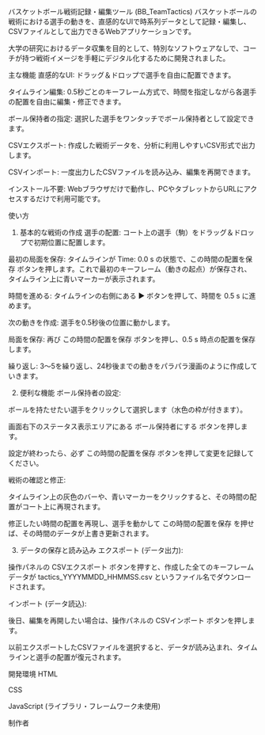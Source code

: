 バスケットボール戦術記録・編集ツール (BB_TeamTactics)
バスケットボールの戦術における選手の動きを、直感的なUIで時系列データとして記録・編集し、CSVファイルとして出力できるWebアプリケーションです。

大学の研究におけるデータ収集を目的として、特別なソフトウェアなしで、コーチが持つ戦術イメージを手軽にデジタル化するために開発されました。



主な機能
直感的なUI: ドラッグ＆ドロップで選手を自由に配置できます。

タイムライン編集: 0.5秒ごとのキーフレーム方式で、時間を指定しながら各選手の配置を自由に編集・修正できます。

ボール保持者の指定: 選択した選手をワンタッチでボール保持者として設定できます。

CSVエクスポート: 作成した戦術データを、分析に利用しやすいCSV形式で出力します。

CSVインポート: 一度出力したCSVファイルを読み込み、編集を再開できます。

インストール不要: Webブラウザだけで動作し、PCやタブレットからURLにアクセスするだけで利用可能です。

使い方
1. 基本的な戦術の作成
選手の配置: コート上の選手（駒）をドラッグ＆ドロップで初期位置に配置します。

最初の局面を保存: タイムラインが Time: 0.0 s の状態で、この時間の配置を保存 ボタンを押します。これで最初のキーフレーム（動きの起点）が保存され、タイムライン上に青いマーカーが表示されます。

時間を進める: タイムラインの右側にある ▶ ボタンを押して、時間を 0.5 s に進めます。

次の動きを作成: 選手を0.5秒後の位置に動かします。

局面を保存: 再び この時間の配置を保存 ボタンを押し、0.5 s 時点の配置を保存します。

繰り返し: 3〜5を繰り返し、24秒後までの動きをパラパラ漫画のように作成していきます。

2. 便利な機能
ボール保持者の設定:

ボールを持たせたい選手をクリックして選択します（水色の枠が付きます）。

画面右下のステータス表示エリアにある ボール保持者にする ボタンを押します。

設定が終わったら、必ず この時間の配置を保存 ボタンを押して変更を記録してください。

戦術の確認と修正:

タイムライン上の灰色のバーや、青いマーカーをクリックすると、その時間の配置がコート上に再現されます。

修正したい時間の配置を再現し、選手を動かして この時間の配置を保存 を押せば、その時間のデータが上書き更新されます。

3. データの保存と読み込み
エクスポート (データ出力):

操作パネルの CSVエクスポート ボタンを押すと、作成した全てのキーフレームデータが tactics_YYYYMMDD_HHMMSS.csv というファイル名でダウンロードされます。

インポート (データ読込):

後日、編集を再開したい場合は、操作パネルの CSVインポート ボタンを押します。

以前エクスポートしたCSVファイルを選択すると、データが読み込まれ、タイムラインと選手の配置が復元されます。

開発環境
HTML

CSS

JavaScript (ライブラリ・フレームワーク未使用)

制作者
